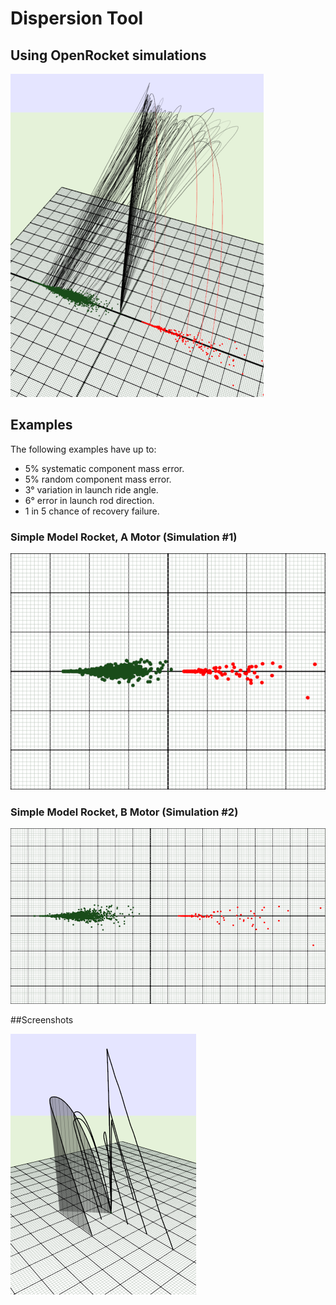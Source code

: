 # Dispersion Tool 
## Using OpenRocket simulations


![Screenshot](docs/screenshot2.png)


## Examples

The following examples have up to:


- 5% systematic component mass error.
- 5% random component mass error.
- 3&deg; variation in launch ride angle.
- 6&deg; error in launch rod direction.
- 1 in 5 chance of recovery failure.


### Simple Model Rocket, A Motor (Simulation #1)

![Screenshot](docs/simple-a.png)

### Simple Model Rocket, B Motor (Simulation #2)

![Screenshot](docs/simple-b.png)

##Screenshots

![Screenshot](docs/screenshot.png)